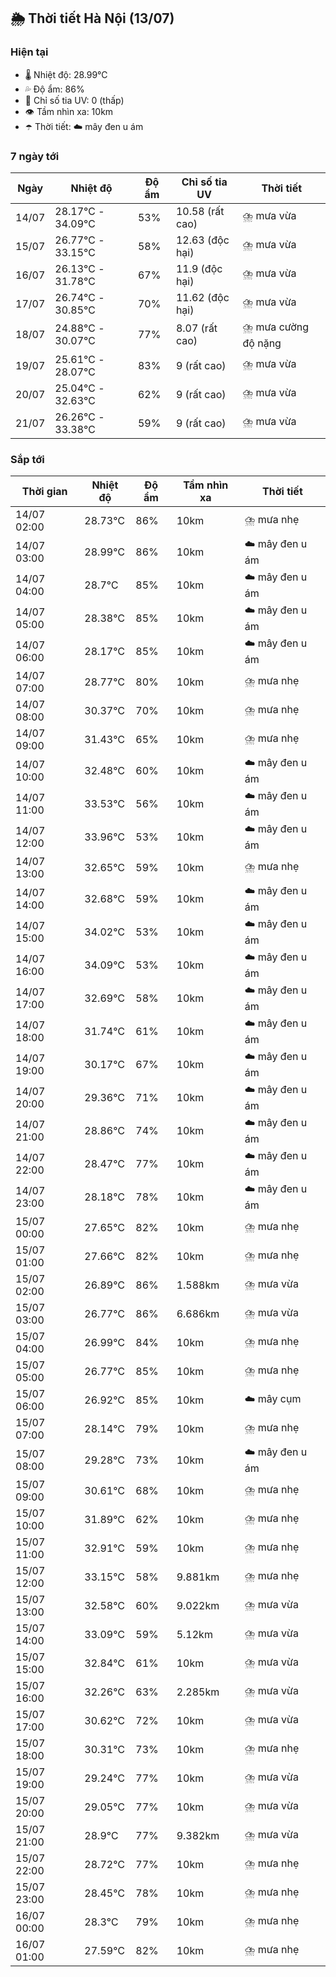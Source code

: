 ## 🌦️ Thời tiết Hà Nội (13/07)

### Hiện tại

- 🌡️ Nhiệt độ: 28.99℃
- 💦 Độ ẩm: 86%
- 🌟 Chỉ số tia UV: 0 (thấp)
- 👁️ Tầm nhìn xa: 10km
- ☂️ Thời tiết: ☁️ mây đen u ám

### 7 ngày tới

| Ngày | Nhiệt độ | Độ ẩm | Chỉ số tia UV | Thời tiết |
| --- | --- | --- | --- | --- |
| 14/07 | 28.17℃ - 34.09℃ | 53% | 10.58 (rất cao) | ⛈️ mưa vừa |
| 15/07 | 26.77℃ - 33.15℃ | 58% | 12.63 (độc hại) | ⛈️ mưa vừa |
| 16/07 | 26.13℃ - 31.78℃ | 67% | 11.9 (độc hại) | ⛈️ mưa vừa |
| 17/07 | 26.74℃ - 30.85℃ | 70% | 11.62 (độc hại) | ⛈️ mưa vừa |
| 18/07 | 24.88℃ - 30.07℃ | 77% | 8.07 (rất cao) | ⛈️ mưa cường độ nặng |
| 19/07 | 25.61℃ - 28.07℃ | 83% | 9 (rất cao) | ⛈️ mưa vừa |
| 20/07 | 25.04℃ - 32.63℃ | 62% | 9 (rất cao) | ⛈️ mưa vừa |
| 21/07 | 26.26℃ - 33.38℃ | 59% | 9 (rất cao) | ⛈️ mưa vừa |

### Sắp tới

| Thời gian | Nhiệt độ | Độ ẩm | Tầm nhìn xa | Thời tiết |
| --- | --- | --- | --- | --- |
| 14/07 02:00 | 28.73℃ | 86% | 10km | ⛈️ mưa nhẹ |
| 14/07 03:00 | 28.99℃ | 86% | 10km | ☁️ mây đen u ám |
| 14/07 04:00 | 28.7℃ | 85% | 10km | ☁️ mây đen u ám |
| 14/07 05:00 | 28.38℃ | 85% | 10km | ☁️ mây đen u ám |
| 14/07 06:00 | 28.17℃ | 85% | 10km | ☁️ mây đen u ám |
| 14/07 07:00 | 28.77℃ | 80% | 10km | ⛈️ mưa nhẹ |
| 14/07 08:00 | 30.37℃ | 70% | 10km | ⛈️ mưa nhẹ |
| 14/07 09:00 | 31.43℃ | 65% | 10km | ⛈️ mưa nhẹ |
| 14/07 10:00 | 32.48℃ | 60% | 10km | ☁️ mây đen u ám |
| 14/07 11:00 | 33.53℃ | 56% | 10km | ☁️ mây đen u ám |
| 14/07 12:00 | 33.96℃ | 53% | 10km | ☁️ mây đen u ám |
| 14/07 13:00 | 32.65℃ | 59% | 10km | ⛈️ mưa nhẹ |
| 14/07 14:00 | 32.68℃ | 59% | 10km | ☁️ mây đen u ám |
| 14/07 15:00 | 34.02℃ | 53% | 10km | ☁️ mây đen u ám |
| 14/07 16:00 | 34.09℃ | 53% | 10km | ☁️ mây đen u ám |
| 14/07 17:00 | 32.69℃ | 58% | 10km | ☁️ mây đen u ám |
| 14/07 18:00 | 31.74℃ | 61% | 10km | ☁️ mây đen u ám |
| 14/07 19:00 | 30.17℃ | 67% | 10km | ☁️ mây đen u ám |
| 14/07 20:00 | 29.36℃ | 71% | 10km | ☁️ mây đen u ám |
| 14/07 21:00 | 28.86℃ | 74% | 10km | ☁️ mây đen u ám |
| 14/07 22:00 | 28.47℃ | 77% | 10km | ☁️ mây đen u ám |
| 14/07 23:00 | 28.18℃ | 78% | 10km | ☁️ mây đen u ám |
| 15/07 00:00 | 27.65℃ | 82% | 10km | ⛈️ mưa nhẹ |
| 15/07 01:00 | 27.66℃ | 82% | 10km | ⛈️ mưa nhẹ |
| 15/07 02:00 | 26.89℃ | 86% | 1.588km | ⛈️ mưa vừa |
| 15/07 03:00 | 26.77℃ | 86% | 6.686km | ⛈️ mưa vừa |
| 15/07 04:00 | 26.99℃ | 84% | 10km | ⛈️ mưa nhẹ |
| 15/07 05:00 | 26.77℃ | 85% | 10km | ⛈️ mưa nhẹ |
| 15/07 06:00 | 26.92℃ | 85% | 10km | ☁️ mây cụm |
| 15/07 07:00 | 28.14℃ | 79% | 10km | ⛈️ mưa nhẹ |
| 15/07 08:00 | 29.28℃ | 73% | 10km | ☁️ mây đen u ám |
| 15/07 09:00 | 30.61℃ | 68% | 10km | ⛈️ mưa nhẹ |
| 15/07 10:00 | 31.89℃ | 62% | 10km | ⛈️ mưa nhẹ |
| 15/07 11:00 | 32.91℃ | 59% | 10km | ⛈️ mưa nhẹ |
| 15/07 12:00 | 33.15℃ | 58% | 9.881km | ⛈️ mưa nhẹ |
| 15/07 13:00 | 32.58℃ | 60% | 9.022km | ⛈️ mưa vừa |
| 15/07 14:00 | 33.09℃ | 59% | 5.12km | ⛈️ mưa vừa |
| 15/07 15:00 | 32.84℃ | 61% | 10km | ⛈️ mưa vừa |
| 15/07 16:00 | 32.26℃ | 63% | 2.285km | ⛈️ mưa vừa |
| 15/07 17:00 | 30.62℃ | 72% | 10km | ⛈️ mưa vừa |
| 15/07 18:00 | 30.31℃ | 73% | 10km | ⛈️ mưa nhẹ |
| 15/07 19:00 | 29.24℃ | 77% | 10km | ⛈️ mưa vừa |
| 15/07 20:00 | 29.05℃ | 77% | 10km | ⛈️ mưa vừa |
| 15/07 21:00 | 28.9℃ | 77% | 9.382km | ⛈️ mưa vừa |
| 15/07 22:00 | 28.72℃ | 77% | 10km | ⛈️ mưa nhẹ |
| 15/07 23:00 | 28.45℃ | 78% | 10km | ⛈️ mưa nhẹ |
| 16/07 00:00 | 28.3℃ | 79% | 10km | ⛈️ mưa nhẹ |
| 16/07 01:00 | 27.59℃ | 82% | 10km | ⛈️ mưa nhẹ |
